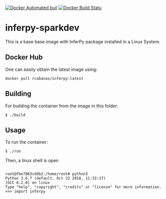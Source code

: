 
[![Docker Automated buil](https://img.shields.io/docker/automated/enriquegrodrigo/docker-sparkdev.svg)](https://hub.docker.com/r/rcabanas/inferpy/)
[![Docker Build Statu](https://img.shields.io/docker/build/enriquegrodrigo/docker-sparkdev.svg)](https://hub.docker.com/r/rcabanas/inferpy/)
# inferpy-sparkdev

This is a base base image with InferPy package installed in a Linux System. 

## Docker Hub

One can easily obtain the latest image using:
```
docker pull rcabanas/inferpy:latest
```

## Building 

For building the container from the image in this folder:



```
$ ./build
```


## Usage

To run the container:

```
$ ./run
```

Then, a linux shell is open

```

root@fbe7863cddb2:/home/root# python3
Python 3.6.7 (default, Oct 22 2018, 11:32:17) 
[GCC 8.2.0] on linux
Type "help", "copyright", "credits" or "license" for more information.
>>> import inferpy


```